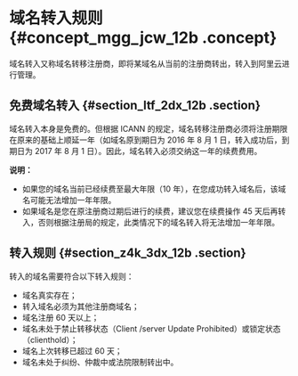 # 域名转入规则 {#concept_mgg_jcw_12b .concept}

域名转入又称域名转移注册商，即将某域名从当前的注册商转出，转入到阿里云进行管理。

## 免费域名转入 {#section_ltf_2dx_12b .section}

域名转入本身是免费的。但根据 ICANN 的规定，域名转移注册商必须将注册期限在原来的基础上顺延一年（如域名原到期日为 2016 年 8 月 1 日，转入成功后，到期日为 2017 年 8 月 1 日）。因此，域名转入必须交纳这一年的续费费用。

**说明：** 

-   如果您的域名当前已经续费至最大年限（10 年），在您成功转入域名后，该域名可能无法增加一年年限。
-   如果域名是您在原注册商过期后进行的续费，建议您在续费操作 45 天后再转入，否则根据注册局的规定，此类情况下的域名转入将无法增加一年年限。

## 转入规则 {#section_z4k_3dx_12b .section}

转入的域名需要符合以下转入规则：

-   域名真实存在；
-   转入域名必须为其他注册商域名；
-   域名注册 60 天以上；
-   域名未处于禁止转移状态（Client /server Update Prohibited）或锁定状态（clienthold）；
-   域名上次转移已超过 60 天；
-   域名未处于纠纷、仲裁中或法院限制转出中。

